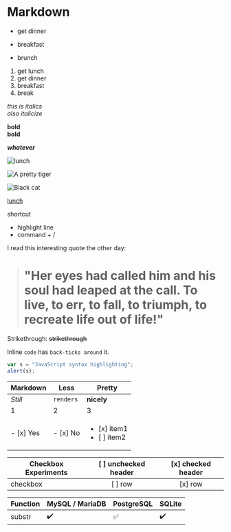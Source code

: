 # Markdown 

<!-- unordered list -->
* get dinner
- breakfast
+ brunch

<!-- ordered list -->
1. get lunch
1. get dinner
1. breakfast
1. break

<!-- italicize -->
_this is italics_  
*also italicize*

<!-- bold -->
**bold**  
__bold__

<!-- bold and italicize -->
**_whatever_**

<!-- image -->

![lunch](https://www.thegraciouspantry.com/wp-content/uploads/2018/08/clean-eating-lunch-box-burritos-h-3-.jpg)

![A pretty tiger](https://upload.wikimedia.org/wikipedia/commons/5/56/Tiger.50.jpg)

![Black cat][Black]

[Black]: https://upload.wikimedia.org/wikipedia/commons/a/a3/81_INF_DIV_SSI.jpg

[1]: https://upload.wikimedia.org/wikipedia/commons/a/a3/81_INF_DIV_SSI.jpg


<!-- link -->
[lunch](https://www.google.com)

<!-- comments -->
shortcut
  - highlight line
  - command + /

<!-- blockquotes -->
I read this interesting quote the other day:

> # "Her eyes had called him and his soul had leaped at the call. To live, to err, to fall, to triumph, to recreate life out of life!"

Strikethrough:
~~strikethrough~~

<!-- inline code -->

Inline `code` has `back-ticks around` it.

<!-- block of code -->

```javascript
var s = "JavaScript syntax highlighting";
alert(s);
```

Markdown | Less | Pretty
| --- | --- | ---
*Still* | `renders` | **nicely**
1 | 2 | 3
- [x] Yes | - [x] No | <ul><li>[x] item1</li><li>[ ] item2</li></ul>


| Checkbox Experiments | [ ] unchecked header  | [x] checked header  |
| ---------------------|:---------------------:|:-------------------:|
| checkbox             | [ ] row               | [x] row             |


Function | MySQL / MariaDB | PostgreSQL | SQLite
:------------ | :-------------| :-------------| :-------------
substr | :heavy_check_mark: |  :white_check_mark: | :heavy_check_mark:
